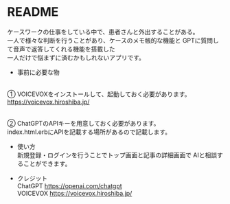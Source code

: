 # README

ケースワークの仕事をしている中で、患者さんと外出することがある。<br>
一人で様々な判断を行うことがあり、ケースのメモ帳的な機能と
GPTに質問して音声で返答してくれる機能を搭載した<br>
一人だけで悩まずに済むかもしれないアプリです。
<br>

* 事前に必要な物<br>

<br>① VOICEVOXをインストールして、起動しておく必要があります。
<br>https://voicevox.hiroshiba.jp/

<br>② ChatGPTのAPIキーを用意しておく必要があります。<br>
index.html.erbにAPIを記載する場所があるので記載します。

* 使い方<br>
新規登録・ログインを行うことでトップ画面と記事の詳細画面で
AIと相談することができます。

* クレジット<br>
ChatGPT   https://openai.com/chatgpt <br>
VOICEVOX  https://voicevox.hiroshiba.jp/
